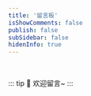 ```yaml
---
title: '留言板'
isShowComments: false
publish: false
subSidebar: false
hidenInfo: true
---
```

<br>

::: tip
 :tada: 欢迎留言~
:::

